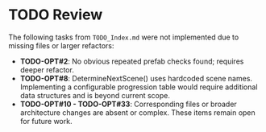 # TODO Review
The following tasks from `TODO_Index.md` were not implemented due to missing files or larger refactors:

- **TODO-OPT#2**: No obvious repeated prefab checks found; requires deeper refactor.
- **TODO-OPT#8**: DetermineNextScene() uses hardcoded scene names. Implementing a configurable progression table would require additional data structures and is beyond current scope.
- **TODO-OPT#10 - TODO-OPT#33**: Corresponding files or broader architecture changes are absent or complex. These items remain open for future work.
